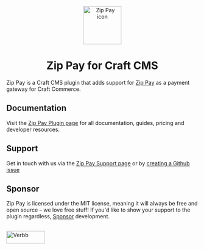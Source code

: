 <p align="center"><img src="https://verbb.imgix.net/plugins/zip-pay/zip-pay-icon.svg" width="100" height="100" alt="Zip Pay icon"></p>
<h1 align="center">Zip Pay for Craft CMS</h1>

Zip Pay is a Craft CMS plugin that adds support for [Zip Pay](https://zip.co/au) as a payment gateway for Craft Commerce.

## Documentation
Visit the [Zip Pay Plugin page](https://verbb.io/craft-plugins/zip-pay) for all documentation, guides, pricing and developer resources.

## Support
Get in touch with us via the [Zip Pay Support page](https://verbb.io/craft-plugins/zip-pay/support) or by [creating a Github issue](https://github.com/verbb/zip-pay/issues)

## Sponsor
Zip Pay is licensed under the MIT license, meaning it will always be free and open source – we love free stuff! If you'd like to show your support to the plugin regardless, [Sponsor](https://github.com/sponsors/verbb) development.

<h2></h2>

<a href="https://verbb.io" target="_blank">
    <img width="101" height="33" src="https://verbb.io/assets/img/verbb-pill.svg" alt="Verbb">
</a>
